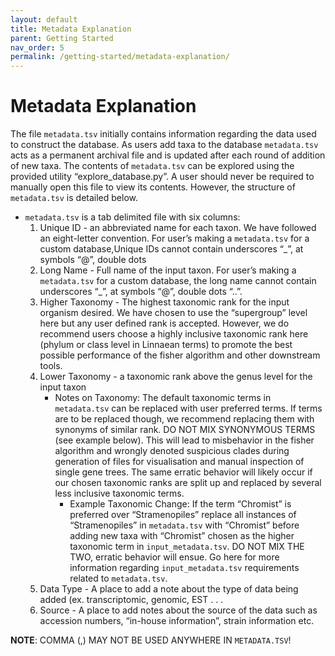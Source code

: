```yaml
---
layout: default
title: Metadata Explanation
parent: Getting Started
nav_order: 5
permalink: /getting-started/metadata-explanation/
---
```


# Metadata Explanation

The file `metadata.tsv` initially contains information regarding the data used to construct the database.
As users add taxa to the database `metadata.tsv` acts as a permanent archival file and is updated after each
round of addition of new taxa.
The contents of `metadata.tsv` can be explored using the provided utility “explore_database.py”. A user
should never be required to manually open this file to view its contents. However, the structure of `metadata.tsv`
is detailed below.

- `metadata.tsv` is a tab delimited file with six columns:
  1. Unique ID - an abbreviated name for each taxon. We have followed an eight-letter convention. For user’s making a `metadata.tsv` for a custom database,Unique IDs cannot contain underscores “_”, at symbols “@”, double dots 
  2. Long Name - Full name of the input taxon. For user’s making a `metadata.tsv` for a custom database, the long name cannot contain underscores “_”, at symbols “@”, double dots “..”.
  3. Higher Taxonomy - The highest taxonomic rank for the input organism desired. We have chosen to use the “supergroup” level here but any user defined rank is accepted. However, we do recommend users choose a highly inclusive taxonomic rank here (phylum or class level in Linnaean terms) to promote the best possible performance of the fisher algorithm and other downstream tools.
  4. Lower Taxonomy - a taxonomic rank above the genus level for the input taxon
     - Notes on Taxonomy: The default taxonomic terms in `metadata.tsv` can be replaced with user preferred terms. If terms are to be replaced though, we recommend replacing them with synonyms of similar rank. DO NOT MIX SYNONYMOUS TERMS (see example below). This will lead to misbehavior in the fisher algorithm and wrongly denoted suspicious clades during generation of files for visualisation and manual inspection of single gene trees. The same erratic behavior will likely occur if our chosen taxonomic ranks are split up and replaced by several less inclusive taxonomic terms.
        - Example Taxonomic Change: If the term “Chromist” is preferred over “Stramenopiles”
        replace all instances of “Stramenopiles” in `metadata.tsv` with “Chromist” before adding
        new taxa with “Chromist” chosen as the higher taxonomic term in `input_metadata.tsv`.
        DO NOT MIX THE TWO, erratic behavior will ensue. Go here for more information
        regarding `input_metadata.tsv` requirements related to `metadata.tsv`.
  5. Data Type - A place to add a note about the type of data being added (ex. transcriptomic, genomic, EST . . .
  6. Source - A place to add notes about the source of the data such as accession numbers, “in-house information”, strain information etc.

**NOTE**: COMMA (,) MAY NOT BE USED ANYWHERE IN `METADATA.TSV`!